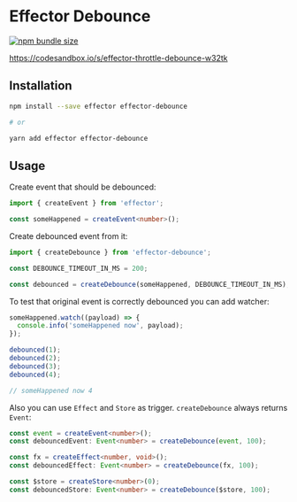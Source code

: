 # Effector Debounce

[![npm bundle size](https://img.shields.io/bundlephobia/min/effector-debounce)](https://bundlephobia.com/result?p=effector-debounce)

https://codesandbox.io/s/effector-throttle-debounce-w32tk

## Installation

```bash
npm install --save effector effector-debounce

# or

yarn add effector effector-debounce
```

## Usage

Create event that should be debounced:

```ts
import { createEvent } from 'effector';

const someHappened = createEvent<number>();
```

Create debounced event from it:

```ts
import { createDebounce } from 'effector-debounce';

const DEBOUNCE_TIMEOUT_IN_MS = 200;

const debounced = createDebounce(someHappened, DEBOUNCE_TIMEOUT_IN_MS);
```

To test that original event is correctly debounced you can add watcher:

```ts
someHappened.watch((payload) => {
  console.info('someHappened now', payload);
});

debounced(1);
debounced(2);
debounced(3);
debounced(4);

// someHappened now 4
```

Also you can use `Effect` and `Store` as trigger. `createDebounce` always returns `Event`:

```ts
const event = createEvent<number>();
const debouncedEvent: Event<number> = createDebounce(event, 100);

const fx = createEffect<number, void>();
const debouncedEffect: Event<number> = createDebounce(fx, 100);

const $store = createStore<number>(0);
const debouncedStore: Event<number> = createDebounce($store, 100);
```
